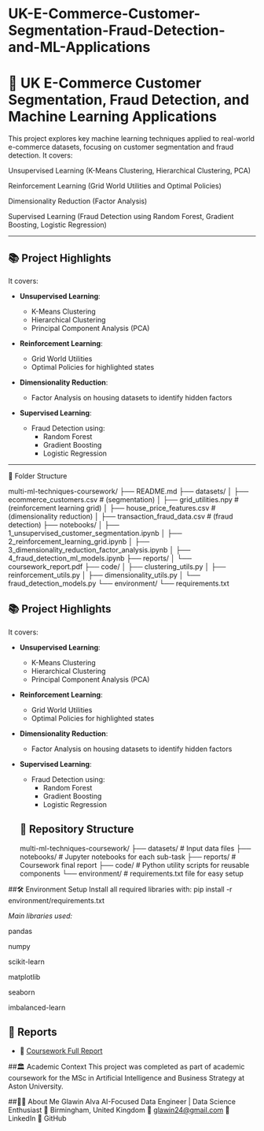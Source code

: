 # UK-E-Commerce-Customer-Segmentation-Fraud-Detection-and-ML-Applications
# 📜 UK E-Commerce Customer Segmentation, Fraud Detection, and Machine Learning Applications

This project explores key machine learning techniques applied to real-world e-commerce datasets, focusing on customer segmentation and fraud detection.
It covers:

Unsupervised Learning (K-Means Clustering, Hierarchical Clustering, PCA)

Reinforcement Learning (Grid World Utilities and Optimal Policies)

Dimensionality Reduction (Factor Analysis)

Supervised Learning (Fraud Detection using Random Forest, Gradient Boosting, Logistic Regression)

---

## 📚 Project Highlights

It covers:

- **Unsupervised Learning**:  
  - K-Means Clustering
  - Hierarchical Clustering
  - Principal Component Analysis (PCA)

- **Reinforcement Learning**:  
  - Grid World Utilities
  - Optimal Policies for highlighted states

- **Dimensionality Reduction**:  
  - Factor Analysis on housing datasets to identify hidden factors

- **Supervised Learning**:  
  - Fraud Detection using:
    - Random Forest
    - Gradient Boosting
    - Logistic Regression

---

📂 Folder Structure

multi-ml-techniques-coursework/
├── README.md
├── datasets/
│   ├── ecommerce_customers.csv         # (segmentation)
│   ├── grid_utilities.npy               # (reinforcement learning grid)
│   ├── house_price_features.csv         # (dimensionality reduction)
│   ├── transaction_fraud_data.csv       # (fraud detection)
├── notebooks/
│   ├── 1_unsupervised_customer_segmentation.ipynb
│   ├── 2_reinforcement_learning_grid.ipynb
│   ├── 3_dimensionality_reduction_factor_analysis.ipynb
│   ├── 4_fraud_detection_ml_models.ipynb
├── reports/
│   └── coursework_report.pdf
├── code/
│   ├── clustering_utils.py
│   ├── reinforcement_utils.py
│   ├── dimensionality_utils.py
│   └── fraud_detection_models.py
└── environment/
    └── requirements.txt
## 📚 Project Highlights

It covers:

- **Unsupervised Learning**:  
  - K-Means Clustering
  - Hierarchical Clustering
  - Principal Component Analysis (PCA)

- **Reinforcement Learning**:  
  - Grid World Utilities
  - Optimal Policies for highlighted states

- **Dimensionality Reduction**:  
  - Factor Analysis on housing datasets to identify hidden factors

- **Supervised Learning**:  
  - Fraud Detection using:
    - Random Forest
    - Gradient Boosting
    - Logistic Regression

  ## 📂 Repository Structure
  
  multi-ml-techniques-coursework/
├── datasets/                # Input data files
├── notebooks/                # Jupyter notebooks for each sub-task
├── reports/                  # Coursework final report
├── code/                     # Python utility scripts for reusable components
└── environment/              # requirements.txt file for easy setup

##🛠️ Environment Setup
Install all required libraries with:
pip install -r environment/requirements.txt

*Main libraries used:*

pandas

numpy

scikit-learn

matplotlib

seaborn

imbalanced-learn

## 📜 Reports

- 📄 [Coursework Full Report](reports/coursework_report.pdf)

##🏛️ Academic Context
This project was completed as part of academic coursework for the MSc in Artificial Intelligence and Business Strategy at Aston University.

##👨‍💻 About Me
Glawin Alva
AI-Focused Data Engineer | Data Science Enthusiast
📍 Birmingham, United Kingdom
📧 glawin24@gmail.com
🔗 LinkedIn
🐙 GitHub



